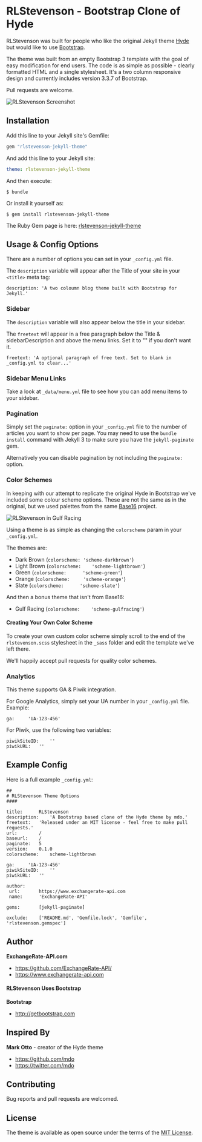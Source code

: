 # RLStevenson - Bootstrap Clone of Hyde

RLStevenson was built for people who like the original Jekyll theme [Hyde](https://github.com/poole/hyde) but would like to use [Bootstrap](http://getbootstrap.com).

The theme was built from an empty Bootstrap 3 template with the goal of easy modification for end users. The code is as simple as possible - clearly formatted HTML and a single stylesheet. It's a two column responsive design and currently includes version 3.3.7 of Bootstrap.

Pull requests are welcome.

![RLStevenson Screenshot](http://i.imgur.com/yLkV7Ws.png)

## Installation

Add this line to your Jekyll site's Gemfile:

```ruby
gem "rlstevenson-jekyll-theme"
```

And add this line to your Jekyll site:

```yaml
theme: rlstevenson-jekyll-theme
```

And then execute:

    $ bundle

Or install it yourself as:

    $ gem install rlstevenson-jekyll-theme

The Ruby Gem page is here: [rlstevenson-jekyll-theme](https://rubygems.org/gems/rlstevenson-jekyll-theme)

## Usage & Config Options

There are a number of options you can set in your `_config.yml` file.

The `description` variable will appear after the Title of your site in your `<title>` meta tag:

	description: 'A two coloumn blog theme built with Bootstrap for Jekyll.'

### Sidebar

The `description` variable will also appear below the title in your sidebar.

The `freetext` will appear in a free paragraph below the Title & sidebarDescription and above the menu links. Set it to "" if you don't want it.

	freetext: 'A optional paragraph of free text. Set to blank in _config.yml to clear...'

### Sidebar Menu Links

Take a look at `_data/menu.yml` file to see how you can add menu items to your sidebar.

### Pagination

Simply set the `paginate:` option in your `_config.yml` file to the number of articles you want to show per page. You may need to use the `bundle install` command with Jekyll 3 to make sure you have the `jekyll-paginate` gem.

Alternatively you can disable pagination by not including the `paginate:` option.

### Color Schemes

In keeping with our attempt to replicate the original Hyde in Bootstrap we've included some colour scheme options. These are not the same as in the original, but we used palettes from the same [Base16](https://github.com/chriskempson/base16) project.

![RLStevenson in Gulf Racing](http://i.imgur.com/ktfByqp.png)

Using a theme is as simple as changing the `colorscheme` param in your `_config.yml`.

The themes are:

- Dark Brown (`colorscheme:	'scheme-darkbrown'`)
- Light Brown (`colorscheme:	'scheme-lightbrown'`)
- Green (`colorscheme:		'scheme-green'`)
- Orange (`colorscheme:		'scheme-orange'`)
- Slate (`colorscheme:		'scheme-slate'`)

And then a bonus theme that isn't from Base16:

- Gulf Racing (`colorscheme:	'scheme-gulfracing'`)

#### Creating Your Own Color Scheme

To create your own custom color scheme simply scroll to the end of the `rlstevenson.scss` stylesheet in the `_sass` folder and edit the template we've left there.

We'll happily accept pull requests for quality color schemes.

### Analytics

This theme supports GA & Piwik integration.

For Google Analytics, simply set your UA number in your `_config.yml` file. Example:

	ga:		'UA-123-456'

For Piwik, use the following two variables:

	piwikSiteID:	''
	piwikURL:	''

## Example Config

Here is a full example `_config.yml`:

	##
	# RLStevenson Theme Options
	####

	title:		RLStevenson
	description:	'A Bootstrap based clone of the Hyde theme by mdo.'
	freetext:	'Released under an MIT license - feel free to make pull requests.'
	url:		/
	baseurl:	/
	paginate:	5
	version:	0.1.0
	colorscheme:	scheme-lightbrown

	ga:		'UA-123-456'
	piwikSiteID:	''
	piwikURL:	''

	author:
	 url:		https://www.exchangerate-api.com
	 name:		'ExchangeRate-API'

	gems:		[jekyll-paginate]

	exclude:	['README.md', 'Gemfile.lock', 'Gemfile', 'rlstevenson.gemspec']


## Author

**ExchangeRate-API.com**

- <https://github.com/ExchangeRate-API/>
- <https://www.exchangerate-api.com>

#### RLStevenson Uses Bootstrap

**Bootstrap**

 - <http://getbootstrap.com>


## Inspired By

**Mark Otto** - creator of the Hyde theme

- <https://github.com/mdo>
- <https://twitter.com/mdo>


## Contributing

Bug reports and pull requests are welcomed.


## License

The theme is available as open source under the terms of the [MIT License](http://opensource.org/licenses/MIT).
